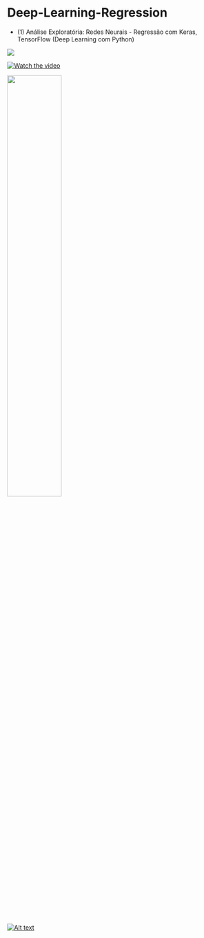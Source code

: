 # Deep-Learning-Regression


- (1) Análise Exploratória: Redes Neurais - Regressão com Keras, TensorFlow (Deep Learning com Python)

<a href="https://www.youtube.com/watch?v=aeb_FqoP1Os&list=PLG10GH7d9-Lsqi_e--n8cDLB5WGRfVU7l" target="_blank"><img src="https://j.gifs.com/nRrn0E.gif"></a>

[![Watch the video](https://i.imgur.com/vKb2F1B.png)](https://www.youtube.com/watch?v=aeb_FqoP1Os&list=PLG10GH7d9-Lsqi_e--n8cDLB5WGRfVU7l)

[<img src="https://img.youtube.com/vi/aeb_FqoP1Os&list=PLG10GH7d9-Lsqi_e--n8cDLB5WGRfVU7l/maxresdefault.jpg" width="50%">](https://youtu.be/aeb_FqoP1Os&list=PLG10GH7d9-Lsqi_e--n8cDLB5WGRfVU7l)

[![Alt text](https://img.youtube.com/vi/aeb_FqoP1Os&list=PLG10GH7d9-Lsqi_e--n8cDLB5WGRfVU7l/0.jpg)](https://www.youtube.com/watch?v=aeb_FqoP1Os&list=PLG10GH7d9-Lsqi_e--n8cDLB5WGRfVU7l)



